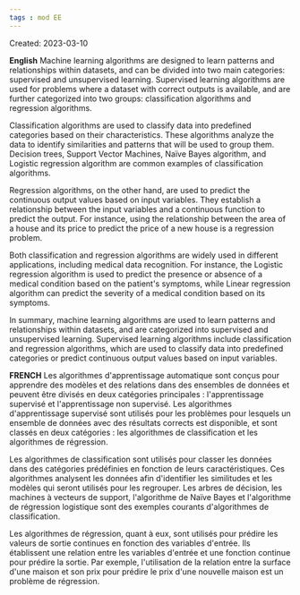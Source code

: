 ```yaml
---
tags : mod EE
---
```

Created: 2023-03-10

**English**
Machine learning algorithms are designed to learn patterns and relationships within datasets, and can be divided into two main categories: supervised and unsupervised learning. Supervised learning algorithms are used for problems where a dataset with correct outputs is available, and are further categorized into two groups: classification algorithms and regression algorithms.

Classification algorithms are used to classify data into predefined categories based on their characteristics. These algorithms analyze the data to identify similarities and patterns that will be used to group them. Decision trees, Support Vector Machines, Naïve Bayes algorithm, and Logistic regression algorithm are common examples of classification algorithms.

Regression algorithms, on the other hand, are used to predict the continuous output values based on input variables. They establish a relationship between the input variables and a continuous function to predict the output. For instance, using the relationship between the area of a house and its price to predict the price of a new house is a regression problem.

Both classification and regression algorithms are widely used in different applications, including medical data recognition. For instance, the Logistic regression algorithm is used to predict the presence or absence of a medical condition based on the patient's symptoms, while Linear regression algorithm can predict the severity of a medical condition based on its symptoms.

In summary, machine learning algorithms are used to learn patterns and relationships within datasets, and are categorized into supervised and unsupervised learning. Supervised learning algorithms include classification and regression algorithms, which are used to classify data into predefined categories or predict continuous output values based on input variables.

**FRENCH**
Les algorithmes d'apprentissage automatique sont conçus pour apprendre des modèles et des relations dans des ensembles de données et peuvent être divisés en deux catégories principales : l'apprentissage supervisé et l'apprentissage non supervisé. Les algorithmes d'apprentissage supervisé sont utilisés pour les problèmes pour lesquels un ensemble de données avec des résultats corrects est disponible, et sont classés en deux catégories : les algorithmes de classification et les algorithmes de régression.

Les algorithmes de classification sont utilisés pour classer les données dans des catégories prédéfinies en fonction de leurs caractéristiques. Ces algorithmes analysent les données afin d'identifier les similitudes et les modèles qui seront utilisés pour les regrouper. Les arbres de décision, les machines à vecteurs de support, l'algorithme de Naïve Bayes et l'algorithme de régression logistique sont des exemples courants d'algorithmes de classification.

Les algorithmes de régression, quant à eux, sont utilisés pour prédire les valeurs de sortie continues en fonction des variables d'entrée. Ils établissent une relation entre les variables d'entrée et une fonction continue pour prédire la sortie. Par exemple, l'utilisation de la relation entre la surface d'une maison et son prix pour prédire le prix d'une nouvelle maison est un problème de régression.